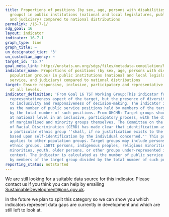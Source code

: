 ```yaml
---
title: Proportions of positions (by sex, age, persons with disabilities and population
  groups) in public institutions (national and local legislatures, public service,
  and judiciary) compared to national distributions
permalink: /16-7-1/
sdg_goal: 16
layout: indicator
indicator: 16.7.1
graph_type: line
graph_title: ~
un_designated_tier: '3'
un_custodian_agency: ~
target_id: '16.7'
goal_meta_link: http://unstats.un.org/sdgs/files/metadata-compilation/Metadata-Goal-16.pdf
indicator_name: Proportions of positions (by sex, age, persons with disabilities and
  population groups) in public institutions (national and local legislatures, public
  service, and judiciary) compared to national distributions
target: Ensure responsive, inclusive, participatory and representative decision-making
  at all levels.
indicator_definition: 'From Goal 16 TST Working Group:This indicator focuses on the
  representativeness aspect of the target, but the presence of diversity also conduces
  to inclusivity and responsiveness of decision-making. The indicator is calculated
  as the number of public service positions held by members of the target group divided
  by the total number of such positions. From OHCHR: Target groups should be identified
  at national level in an inclusive, participatory process, with the direct involvement
  of marginalised and minority groups themselves. The Committee on the Elimination
  of Racial Discrimination (CERD) has made clear that identification as a member of
  a particular ethnic group ''shall, if no justification exists to the contrary, be
  based upon self-identification by the individual concerned.'' This principle also
  applies to other population groups. Target groups may include persons with disabilities,
  ethnic groups, LGBTI persons, indigenous peoples, religious minorities, linguistic
  minorities, youth, older persons, or other groups under-represented in the national
  context. The indicator is calculated as the number of public service positions held
  by members of the target group divided by the total number of such positions.'
reporting_status: notstarted
---
```


We are still looking for a suitable data source for this indicator. Please contact us if you think you can help by emailing <a href="mailto:SustainableDevelopment@ons.gov.uk">SustainableDevelopment@ons.gov.uk</a>.

In the future we plan to split this category so we can show you which indicators represent data gaps are currently in development and which are still left to look at.
